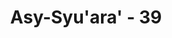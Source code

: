 ---
title: "Asy-Syu'ara' - 39"
no: 39
arabic_no: ٣٩
ayah: وَّقِيْلَ لِلنَّاسِ هَلْ اَنْتُمْ مُّجْتَمِعُوْنَ ۙ 
translation: "dan diumumkan kepada orang banyak, “Berkumpullah kamu semua,"
tafsir: "Pada ayat-ayat ini, Allah menerangkan bahwa Fir'aun menyuruh rakyatnya berkumpul, untuk menyaksikan peristiwa yang akan terjadi pada hari yang ditetapkan sebagai hari raya itu. Fir'aun yakin bahwa pihaknya yang akan mendapatkan kemenangan. Ia berpendapat bahwa tak seorang pun dari rakyatnya itu yang akan beriman kepada Musa. Fir'aun sengaja mengumpulkan semua rakyatnya untuk menyaksikan adu kekuatan antara para pesihirnya dengan Musa, supaya mereka tetap mengikuti para pesihir itu dan berpegang teguh kepada agama mereka."
---